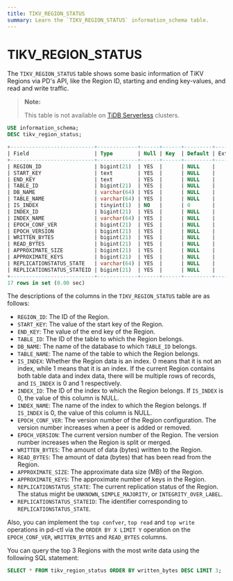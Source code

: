```yaml
---
title: TIKV_REGION_STATUS
summary: Learn the `TIKV_REGION_STATUS` information_schema table.
---
```


# TIKV_REGION_STATUS

The `TIKV_REGION_STATUS` table shows some basic information of TiKV Regions via PD's API, like the Region ID, starting and ending key-values, and read and write traffic.

> **Note:**
>
> This table is not available on [TiDB Serverless](https://docs.pingcap.com/tidbcloud/select-cluster-tier#tidb-serverless) clusters.


```sql
USE information_schema;
DESC tikv_region_status;
```

```sql
+---------------------------+-------------+------+------+---------+-------+
| Field                     | Type        | Null | Key  | Default | Extra |
+---------------------------+-------------+------+------+---------+-------+
| REGION_ID                 | bigint(21)  | YES  |      | NULL    |       |
| START_KEY                 | text        | YES  |      | NULL    |       |
| END_KEY                   | text        | YES  |      | NULL    |       |
| TABLE_ID                  | bigint(21)  | YES  |      | NULL    |       |
| DB_NAME                   | varchar(64) | YES  |      | NULL    |       |
| TABLE_NAME                | varchar(64) | YES  |      | NULL    |       |
| IS_INDEX                  | tinyint(1)  | NO   |      | 0       |       |
| INDEX_ID                  | bigint(21)  | YES  |      | NULL    |       |
| INDEX_NAME                | varchar(64) | YES  |      | NULL    |       |
| EPOCH_CONF_VER            | bigint(21)  | YES  |      | NULL    |       |
| EPOCH_VERSION             | bigint(21)  | YES  |      | NULL    |       |
| WRITTEN_BYTES             | bigint(21)  | YES  |      | NULL    |       |
| READ_BYTES                | bigint(21)  | YES  |      | NULL    |       |
| APPROXIMATE_SIZE          | bigint(21)  | YES  |      | NULL    |       |
| APPROXIMATE_KEYS          | bigint(21)  | YES  |      | NULL    |       |
| REPLICATIONSTATUS_STATE   | varchar(64) | YES  |      | NULL    |       |
| REPLICATIONSTATUS_STATEID | bigint(21)  | YES  |      | NULL    |       |
+---------------------------+-------------+------+------+---------+-------+
17 rows in set (0.00 sec)
```

The descriptions of the columns in the `TIKV_REGION_STATUS` table are as follows:

* `REGION_ID`: The ID of the Region.
* `START_KEY`: The value of the start key of the Region.
* `END_KEY`: The value of the end key of the Region.
* `TABLE_ID`: The ID of the table to which the Region belongs.
* `DB_NAME`: The name of the database to which `TABLE_ID` belongs.
* `TABLE_NAME`: The name of the table to which the Region belongs.
* `IS_INDEX`: Whether the Region data is an index. 0 means that it is not an index, while 1 means that it is an index. If the current Region contains both table data and index data, there will be multiple rows of records, and `IS_INDEX` is 0 and 1 respectively.
* `INDEX_ID`: The ID of the index to which the Region belongs. If `IS_INDEX` is 0, the value of this column is NULL.
* `INDEX_NAME`: The name of the index to which the Region belongs. If `IS_INDEX` is 0, the value of this column is NULL.
* `EPOCH_CONF_VER`: The version number of the Region configuration. The version number increases when a peer is added or removed.
* `EPOCH_VERSION`: The current version number of the Region. The version number increases when the Region is split or merged.
* `WRITTEN_BYTES`: The amount of data (bytes) written to the Region.
* `READ_BYTES`: The amount of data (bytes) that has been read from the Region.
* `APPROXIMATE_SIZE`: The approximate data size (MB) of the Region.
* `APPROXIMATE_KEYS`: The approximate number of keys in the Region.
* `REPLICATIONSTATUS_STATE`: The current replication status of the Region. The status might be `UNKNOWN`, `SIMPLE_MAJORITY`, or `INTEGRITY_OVER_LABEL`.
* `REPLICATIONSTATUS_STATEID`: The identifier corresponding to `REPLICATIONSTATUS_STATE`.

Also, you can implement the `top confver`, `top read` and `top write` operations in pd-ctl via the `ORDER BY X LIMIT Y` operation on the `EPOCH_CONF_VER`, `WRITTEN_BYTES` and `READ_BYTES` columns.

You can query the top 3 Regions with the most write data using the following SQL statement:

```sql
SELECT * FROM tikv_region_status ORDER BY written_bytes DESC LIMIT 3;
```
